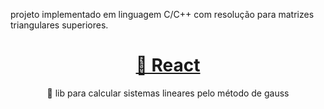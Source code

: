 projeto implementado em linguagem C/C++ com resolução para matrizes triangulares superiores.

<h1 align="center">
    <a href="https://wp.pt.aleteia.org/wp-content/uploads/sites/5/2014/03/werdo_fvgd2hi0usvp0kvru8pl14wrycidfz9qxb7e72jek6s-u3ykvoqugtyarh7oml6lwbjvb6i0pdwxijd2pre0nx.jpg?quality=100&strip=all&w=512&h=310&crop=1">🔗 React</a>
</h1>
<p align="center">🚀 lib para calcular sistemas lineares pelo método de gauss
